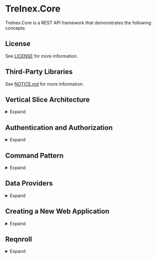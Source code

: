 # Trelnex.Core

Trelnex.Core is a REST API framework that demonstrates the following concepts:

## License

See [LICENSE](LICENSE) for more information.

## Third-Party Libraries

See [NOTICE.md](NOTICE.md) for more information.

## Vertical Slice Architecture

<details>

<summary>Expand</summary>

&nbsp;

[https://www.jimmybogard.com/vertical-slice-architecture/](https://www.jimmybogard.com/vertical-slice-architecture/)

**Vertical Slice Architecture** is a software design approach that focuses on organizing a system into small, self-contained slices that represent complete functionalities. Each slice encompasses the REST API, business logic, and data access.

Each slice can be developed and iterated upon independently. This promotes better modularity, enhances maintainability, and facilitates easier testing and deployment.

### Vertical Slice Example

Consider the below [Vertical Slice Code](#vertical-slice-code) for an API to create a user: `POST /users`.

The REST API is defined in the `Map` method where it maps the `POST /users` endpoint into `IEndpointRouteBuilder`.

The business logic and data access are defined in the `HandleRequest` method.

1. Create a new user id
2. Create the new `IUser` DTO using the `IDataProvider<IUser>`. See [Command Pattern](#command-pattern) for more information.
3. Set the user name.
4. Save the `IUser` DTO to the data store.
5. Convert the `IUser` DTO to a `UserModel` and return.

This is a small, self-contained slice that represents the complete functionality to create a user.

In addition, it is easily tested by calling the `HandleRequest` method. See [Reqnroll](#reqnroll) for more information.

### Vertical Slice Code

```csharp
using System.Net.Mime;
using Microsoft.AspNetCore.Mvc;
using Trelnex.Core;
using Trelnex.Core.Api.Authentication;
using Trelnex.Core.Api.Responses;
using Trelnex.Core.Data;
using Trelnex.Users.Api.Objects;
using Trelnex.Users.Client;

namespace Trelnex.Users.Api.Endpoints;

internal static class CreateUserEndpoint
{
    public static void Map(
        IEndpointRouteBuilder erb)
    {
        erb.MapPost(
                "/users",
                HandleRequest)
            .RequirePermission<UsersPermission.UsersCreatePolicy>()
            .Accepts<CreateUserRequest>(MediaTypeNames.Application.Json)
            .Produces<UserModel>()
            .Produces<HttpStatusCodeResponse>(StatusCodes.Status401Unauthorized)
            .Produces<HttpStatusCodeResponse>(StatusCodes.Status403Forbidden)
            .WithName("CreateUser")
            .WithDescription("Creates a new user")
            .WithTags("Users");
    }

    public static async Task<UserModel> HandleRequest(
        [FromServices] IDataProvider<IUser> userProvider,
        [AsParameters] RequestParameters parameters)
    {
        // create a new user id
        var id = Guid.NewGuid().ToString();
        var partitionKey = id;

        // create the user dto
        var userCreateCommand = userProvider.Create(
            id: id,
            partitionKey: partitionKey);

        userCreateCommand.Item.UserName = parameters.Request.UserName;

        // save in data store
        var userCreateResult = await userCreateCommand.SaveAsync(default);

        // return the user model
        return userCreateResult.Item.ConvertToModel();
    }

    public class RequestParameters
    {
        [FromBody]
        public required CreateUserRequest Request { get; init; }
    }
}
```

</details>

## Authentication and Authorization

<details>

<summary>Expand</summary>

&nbsp;

[Authentication](https://learn.microsoft.com/en-us/aspnet/core/security/authentication/?view=aspnetcore-8.0) and [Authorization](https://learn.microsoft.com/en-us/aspnet/core/security/authorization/introduction?view=aspnetcore-8.0) are well documented.

The challenge is implementing [Policy based role checks](https://learn.microsoft.com/en-us/aspnet/core/security/authorization/roles?view=aspnetcore-8.0#policy-based-role-checks). The documentation highlights several problems:

- When creating the policy, the policy name `RequireAdministratorRole` and its required role `Administrator` are magic strings.
- When referencing that policy in the `AuthorizeAttribute` we again see the `RequireAdministratorRole` magic string.
- It is a challenge to add the security schemes and security requirements to the OpenAPI specification (Swagger).

Trelnex.Core.Api exposes a friendlier approach to implementing RBAC that solves these problems.

Trelnex.Core.Api currently supports Microsoft Identity Web App Authentication and JWT Bearer Authentication. This is easily extensible to support any authentication / authorization provider.

### Configuration

#### Configuration - Microsoft Identity Web App Authentication

`appsettings.json` specifies the configuration for Microsoft Identity Web App Authentication.
  - `TenantId` - Your Azure subscription Microsoft Entra Tenant ID.
  - `ClientId` - Your Azure App Registration Application (Client) ID.
  - `Audience` - Your Azure App Registration Application ID URI (from Expose an API)
  - `Scope` - The Scope defined by your Azure App Registration API (from Expose an API)

```json
  "Auth": {
    "trelnex-api-users": {
      "Instance": "https://login.microsoftonline.com/",
      "TenantId": "d3ec543c-3a0b-4e07-9992-598e311c8ee5",
      "ClientId": "9d931409-5ed7-4917-bf90-56b1b13e4830",
      "Audience": "api://9d931409-5ed7-4917-bf90-56b1b13e4830",
      "Scope": "users"
    }
  }
```

#### Configuration - JWT Bearer Authentication

This example demonstrates the `Trelnex.Auth.Amazon` OAuth 2.0 Authorization Server configuration. Other providers (such as Okta) are supported.

`appsettings.json` specifies the configuration for JWT Bearer Authentication.
  - `Audience` - Your Resource Name registered with your `Trelnex.Auth.Amazon` instance.
  - `Authority` - The URI of your `Trelnex.Auth.Amazon` instance.
  - `MetadataAddress` - The URI of you Well-Known Configuration endpoint.
  - `Scope` - The Scope registered with your `Trelnex.Auth.Amazon` instance.

```json
  "Auth": {
    "trelnex-api-users": {
      "Audience": "api://9d931409-5ed7-4917-bf90-56b1b13e4830",
      "Authority": "https://amazon.auth.trelnex.com",
      "MetadataAddress": "https://amazon.auth.trelnex.com/.well-known/openid-configuration",
      "Scope": "users"
    }
  }
```

### Permission and Policy Definition

The below code defines two policies:

- `UsersCreatePolicy` with required role `users.create`
- `UsersReadPolicy` with required role `users.read`

The first example uses Microsoft Identity Web App Authentication and the second example uses JWT Bearer Authentication. Notice both examples are nearly identical, with the only difference are the reference to `MicrosoftIdentityPermission` or `JwtBearerPermission` base class.

#### Permission and Policy Definition - Microsoft Identity Web App Authentication

These two policies are exposed through the `UsersPermission` which is an implementation of `MicrosoftIdentityPermission` (Microsoft Identity Web App Authentication). This permission uses the JWT Bearer scheme `Bearer.trelnex-api-users` and its necessary configuration is found in the `Auth:trelnex-api-users` section.

```csharp
using Trelnex.Core.Api.Authentication;

namespace Trelnex.Users.Api.Endpoints;

internal class UsersPermission : MicrosoftIdentityPermission
{
    protected override string ConfigSectionName => "Auth:trelnex-api-users";

    public override string JwtBearerScheme => "Bearer.trelnex-api-users";

    public override void AddAuthorization(
        IPoliciesBuilder policiesBuilder)
    {
        policiesBuilder
            .AddPolicy<UsersCreatePolicy>()
            .AddPolicy<UsersReadPolicy>();
    }

    public class UsersCreatePolicy : IPermissionPolicy
    {
        public string[] RequiredRoles => ["users.create"];
    }

    public class UsersReadPolicy : IPermissionPolicy
    {
        public string[] RequiredRoles => ["users.read"];
    }
}
```

#### Permission and Policy Definition - JWT Bearer Authentication

These two policies are exposed through the `UsersPermission` which is an implementation of `JwtBearerPermissions` (JWT Bearer Authentication). This permission uses the JWT Bearer scheme `Bearer.trelnex-api-users` and its necessary configuration is found in the `Auth:trelnex-api-users` section.

```csharp
using Trelnex.Core.Api.Authentication;

namespace Trelnex.Users.Api.Endpoints;

internal class UsersPermission : MicrosoftIdentityPermission
{
    protected override string ConfigSectionName => "Auth:trelnex-api-users";

    public override string JwtBearerScheme => "Bearer.trelnex-api-users";

    public override void AddAuthorization(
        IPoliciesBuilder policiesBuilder)
    {
        policiesBuilder
            .AddPolicy<UsersCreatePolicy>()
            .AddPolicy<UsersReadPolicy>();
    }

    public class UsersCreatePolicy : IPermissionPolicy
    {
        public string[] RequiredRoles => ["users.create"];
    }

    public class UsersReadPolicy : IPermissionPolicy
    {
        public string[] RequiredRoles => ["users.read"];
    }
}
```

### Authentication and Authorization Injection

The below code injects the `UsersPermission` and its two policies: `UsersCreatePolicy` and `UsersReadPolicy`.

```csharp
    public static void Add(
        IServiceCollection services,
        IConfiguration configuration,
        ILogger bootstrapLogger)
    {
        services
            .AddAuthentication(configuration)
            .AddPermissions(bootstrapLogger);
    }
```

```csharp
    private static IPermissionsBuilder AddPermissions(
        this IPermissionsBuilder permissionsBuilder,
        ILogger bootstrapLogger)
    {
        permissionsBuilder
            .AddPermissions<UsersPermission>(bootstrapLogger);

        return permissionsBuilder;
    }
```

### Authentication and Authorization Usage

The `RequirePermission<IPermissionPolicy>` extension method adds the specified authorization policy (`UsersCreatePolicy`) to the endpoint(s).

The endpoint will now require authentication and authorization of the required role (`users.create`) to access the endpoint.

```csharp
    erb.MapPost(
            "/users",
            HandleRequest)
        .RequirePermission<UsersPermission.UsersCreatePolicy>()
```

### Swagger Security Schemes and Security Requirements

An `ISecurityProvider` instance is created an inject during the `AddAuthentication` method. This `ISecurityProvider` exposes the security schemes and security requirements that were created when injecting the permissions and their policies during the `AddPermissions` method.

The `ISecurityProvider` instance is referenced by:

- `SecurityFilter : IDocumentFilter` to add the security schemes to the `OpenApiDocument`
- `AuthorizeFilter : IOperationFilter` to add the security requirements to the `OpenApiOperation`.

### More Details in Authentication and Authorization Implementation

See [Authentication and Authorization](Trelnex.Core.Api/Authentication/README.md) for more information.

</details>

## Command Pattern

<details>

<summary>Expand</summary>

&nbsp;

[https://en.wikipedia.org/wiki/Command_pattern](https://en.wikipedia.org/wiki/Command_pattern)

The REST APIs expose five basic operations: create, read, update, delete, and query. The data access supports those five basic operations.

These data access operations and the DTOs on which they operate are encapsulated in a command:

- `ISaveCommand` for create, update, and delete
- `IBatchCommand` for batch
- `IReadResult` for read
- `IQueryCommand` for query

This encapsulation ensures data integrity of the DTO. In addition, the command can invoke related business logic, such as creating and saving an audit event within `ISaveCommand`.

### IDataProvider

An `IDataProvider` exposes the commands against a backing data store. This is easily extensible to support other data stores. Trelnex.Core.Data implements a data provider for an in-memory data store for development and testing. Trelnex.Core.Amazon implements data providers for DynamoDB and Postgres. Trelnex.Core.Azure implements data providers for CosmosDB NoSQL and SqlServer.

The `IDataProvider` interface defines six methods:

- `ISaveCommand<TInterface> Create()`: create an `ISaveCommand<TInterface>` to create a new item
- `Task<ISaveCommand<TInterface>?> UpdateAsync()`: create an `ISaveCommand<TInterface>` to update the specified item, or null if not found
- `Task<ISaveCommand<TInterface>?> DeleteAsync()`: create an `ISaveCommand<TInterface>` to delete the specified item, or null if not found

- `IBatchCommand<TInterface> Batch()`: create an `IBatchCommand<TInterface>` to save a batch of `ISaveCommand<TInterface>`

- `Task<IReadResult<TInterface>?> ReadAsync()`: read the specified item, or null if not found

- `IQueryCommand<TInterface> Query()`: create a LINQ query for items

### ISaveCommand\<TInterface\>

The `ISaveCommand<TInterface>` interface defines one property and two methods:

- `TInterface Item`: the item to create, update, or delete
- `Task<IReadResult<TInterface>> SaveAsync(CancellationToken cancellationToken)`: save the item and return the saved item as a `IReadResult<TInterface>`
- `Task<ValidationResult> ValidateAsync(CancellationToken cancellationToken)`: validate the item

### IBatchCommand\<TInterface\>

The `IBatchCommand<TInterface>` interface defines three methods:

- `IBatchCommand<TInterface> Add(ISaveCommand<TInterface> saveCommand)`: add the specified `ISaveCommand<TInterface>` to the batch
- `Task<IBatchResult<TInterface>[]> SaveAsync(CancellationToken cancellationToken)`: save the batch and return the saved items as an array of `IBatchResult<TInterface>`
- `Task<ValidationResult[]> ValidateAsync(CancellationToken cancellationToken)`: validate the batch

### IReadResult\<TInterface\>

The `IReadResult<TInterface>` interface defines one property and one method:

- `TInterface Item`: the item read
- `Task<ValidationResult> ValidateAsync(CancellationToken cancellationToken)`: validate the item

### IBatchResult\<TInterface\>

The `IBatchResult<TInterface>` interface defines two properties:

- `HttpStatusCode`: the status code of this save
- `IReadResult<TInterface>`: the saved item, if the save was successful

### IQueryCommand\<TInterface\>

The `IQueryCommand<TInterface>` interface defines methods for building and executing queries:

- `IQueryCommand<TInterface> OrderBy()`: adds ascending sort by the specified key
- `IQueryCommand<TInterface> OrderByDescending()`: adds descending sort by the specified key
- `IQueryCommand<TInterface> Skip()`: skips a specified number of items
- `IQueryCommand<TInterface> Take()`: takes a maximum number of items
- `IQueryCommand<TInterface> Where()`: adds a predicate to filter the items
- `IAsyncDisposableEnumerable<IQueryResult<TInterface>> ToAsyncDisposableEnumerable()`: executes the query with lazy async enumeration and automatic disposal management
- `Task<IDisposableEnumerable<IQueryResult<TInterface>>> ToDisposableEnumerableAsync()`: executes the query with eager materialization and automatic disposal management

#### Query Execution Patterns

**Lazy Async Enumeration** - Items are materialized one by one as enumerated:
```csharp
using var lazyResults = queryCommand.ToAsyncDisposableEnumerable();
await foreach (var item in lazyResults)
{
}
// All enumerated items are automatically disposed when lazyResults goes out of scope
```

**Eager Materialization** - All items are loaded upfront with array-like access:
```csharp
using var eagerResults = await queryCommand.ToDisposableEnumerableAsync();
foreach (var item in eagerResults)
{
}
// All materialized items are automatically disposed when eagerResults goes out of scope
```

Both patterns automatically dispose all materialized items when the returned enumerable is disposed.

### ISaveCommand\<TInterface\> vs IBatchCommand\<TInterface\>

`ISaveCommand<TInterface>` operates on a single item, whereas `IBatchCommand<TInterface>` operates on a batch of items.

If `ISaveCommand<TInterface>` faults, it will throw an exception:

- `ValidationException`: The item failed validation
- `CommandException`: The item failed to save

    - `Conflict`: The item conflicts with an existing item in the backing store
    - `PreconditionFailed`: The item has a different version from the version available in the backing store

Otherwise, `ISaveCommand<TInterface>` will return an `IReadResult<TInterface>`.

If `IBatchCommand<TInterface>` faults, it will throw an exception:

- `ValidationException`: One or more items in the batch failed validation

Otherwise, `IBatchCommand<TInterface>` will return an array of `IBatchResult<TInterface>`. Each `IBatchResult<TInterface>` corresponds to the respective `ISaveCommand<TInterface>` in the batch.

`IBatchResult<TInterface>`:

- `HttpStatusCode`:

    - `OK`: The save was successful
    - `BadRequest`: The save command is not valid
    - `Conflict`: The item conflicts with an existing item in the backing store
    - `FailedDependency`: An item in the batch faulted
    - `PreconditionFailed`: The item has a different version from the version available in the backing store

- `ReadResult`: the saved item, if the save was successful

### TInterface vs TItem

All generic type definitions above are `TInterface` which is constrained to `IBaseItem`, where `IBaseItem` is an `interface.`

Using `TInterface` (an `interface`) instead of `TItem` (a `class` that implements `TInterface`) enforces the data integrity of the DTO.

The `IBaseItem` interface does not expose any set accessors for its properties. This makes it impossible for a developer to set a property incorrectly. Instead, it is the responsibility of the `IDataProvider` to set these properties correctly.

### DispatchProxy

The `TInterface Item` property on each command is a [DispatchProxy](https://learn.microsoft.com/en-us/dotnet/api/system.reflection.dispatchproxy?view=net-8.0). This allows us to handle any method dispatch (generally, the set accessor) on the item to enforce its data integrity.

For example, the `TInterface Item` for `IReadResult<TInterface>` is set as read-only. Any call to a set accessor will throw an `InvalidOperationException`.

### TrackChangeAttribute

The `TrackChangeAttribute` on any property informs the `DispatchProxy` to track any changes to that property value. These changes are then added to the audit event that is created and saved within `ISaveCommand`.

### Usage

#### TInterface and TItem

Create a new `TInterface` and `TItem`. Notice the `TrackChangeAttribute` and `JsonPropertyNameAttribute` are on the `TItem`. The `TItem` is the DTO for the `IDataProvider`; the `TInterface` is the proxy for the developer.

```csharp
internal interface ITestItem : IBaseItem
{
    string PublicMessage { get; set; }

    string PrivateMessage { get; set; }
}

internal class TestItem : BaseItem, ITestItem
{
    [TrackChange]
    [JsonPropertyName("publicMessage")]
    public string PublicMessage { get; set; } = null!;

    [JsonPropertyName("privateMessage")]
    public string PrivateMessage { get; set; } = null!;
}
```

#### Create an Item

Call the `IDataProvider` `Create()` method to create the `ISaveCommand<TInterface>`.

```csharp
    var createCommand = dataProvider.Create(
        id: id,
        partitionKey: partitionKey);

    createCommand.Item.PublicMessage = "Public #1";
    createCommand.Item.PrivateMessage = "Private #1";
```

### Save the Item

Call the `SaveAsync()` method to save the item. This returns an `IReadResult<TInterface>` of the saved item.

```csharp
    var result = await createCommand.SaveAsync(
            cancellationToken: default);
```

#### Behind the Scenes

The `IDataProvider` will save the item to the backing data store.

```json
{
    "Id": "0346bbe4-0154-449f-860d-f3c1819aa174",
    "PartitionKey": "c8a6b519-3323-4bcb-9945-ab30d8ff96ff",
    "TypeName": "test-item",
    "CreatedDateTimeOffset": "2025-05-21T05:08:15.717886+00:00",
    "UpdatedDateTimeOffset": "2025-05-21T05:08:15.717886+00:00",
    "DeletedDateTimeOffset": null,
    "IsDeleted": null,
    "ETag": "e7622db2-c465-44bc-9d0a-e643882e8f38",
    "PublicMessage": "Public #1",
    "PrivateMessage": "Private #1"
}
```

It will concurrently save an audit event to the backing data store.

Notice the `Changes` element includes a property change for `publicMessage` from `null` to `Public #1`. The `PublicMessage` property is decorated with the `TrackChangeAttribute`.

Notice the `Changes` element does not include a property change for `privateMessage`. The `PrivateMessage` property is not decorated with the `TrackChangeAttribute`.

```json
{
    "SaveAction": "CREATED",
    "RelatedId": "0346bbe4-0154-449f-860d-f3c1819aa174",
    "RelatedTypeName": "test-item",
    "Changes": [
      {
        "PropertyName": "publicMessage",
        "OldValue": null,
        "NewValue": "Public #1"
      }
    ],
    "Context": {
      "ObjectId": "7254e574-a446-48f7-b07c-ac34ace801c2",
      "HttpTraceIdentifier": "fa1c0011-f536-427b-a091-07e39a9bc192",
      "HttpRequestPath": "5fcdd52c-acdc-4f10-b7f4-17d056c57697"
    },
    "Id": "6e00fae0-2229-42e2-99b8-9ca14fdaa5f1",
    "PartitionKey": "c8a6b519-3323-4bcb-9945-ab30d8ff96ff",
    "TypeName": "event",
    "CreatedDateTimeOffset": "2025-05-21T05:08:15.717886+00:00",
    "UpdatedDateTimeOffset": "2025-05-21T05:08:15.717886+00:00",
    "DeletedDateTimeOffset": null,
    "IsDeleted": null,
    "ETag": "2cc85775-2d92-49f7-acf2-7abb17d46227"
  }
```

</details>

## Data Providers

<details>

<summary>Expand</summary>

&nbsp;

### InMemoryDataProvider

`InMemoryDataProvider` is an `IDataProvider` that uses memory as a temporary backing store. It does not provide persistence. It is intended to assist development and testing of their business logic.

#### InMemoryDataProvider - Dependency Injection

The `AddInMemoryDataProviders` method takes a `Action<IDataProviderOptions>` `configureDataProviders` delegate. This delegate will configure any necessary [Data Providers](#idataprovider) for the application.

In this example, we configure a data provider for the `IUser` interface and its `User` DTO.

```csharp
    public static void Add(
        IServiceCollection services,
        IConfiguration configuration,
        ILogger bootstrapLogger)
    {
        services
            .AddAuthentication(configuration)
            .AddPermissions(bootstrapLogger);

        services
            .AddSwaggerToServices()
            .AddInMemoryDataProviders(
                configuration,
                bootstrapLogger,
                options => options.AddUsersDataProviders());
    }
```

```csharp
    public static IDataProviderOptions AddUsersDataProviders(
        this IDataProviderOptions options)
    {
        return options
            .Add<IUser, User>(
                typeName: "user",
                validator: User.Validator,
                commandOperations: CommandOperations.All);
    }
```

</details>

## Creating a New Web Application

<details>

<summary>Expand</summary>

&nbsp;

Much of an ASP.NET Core application startup is boilerplate: Serilog, configuration, exception handlers, metrics, Swagger, etc.

Trelnex.Core.Api handles this boilerplate, leaving the developer to focus on the business logic: [Authentication and Authorization](#authentication-and-authorization), [Data Providers](#idataprovider), and the endpoints.

### Application.Run

The `Application.Run` method takes four parameters:

- `args`: the command line arguments
- `addApplication`: the delegate to inject necessary services to `IServiceCollection`
- `useApplication`: the delegate to add the endpoints to the `WebApplication`
- `addHealthChecks`: an optional delegate to inject additional health checks to the `IServiceCollection`


```csharp
Application.Run(args, UsersApplication.Add, UsersApplication.Use);
```

### addApplication Delegate

This delegate is called to inject necessary services to `IServiceCollection`. This is generally [Authentication and Authorization](#authentication-and-authorization), [Data Providers](#idataprovider), and Swagger.

```csharp
    public static void Add(
        IServiceCollection services,
        IConfiguration configuration,
        ILogger bootstrapLogger)
    {
        services
            .AddAuthentication(configuration)
            .AddPermissions(bootstrapLogger);

        services
            .AddSwaggerToServices()
            .AddCosmosDataProviders(
                configuration,
                bootstrapLogger,
                options => options.AddUsersDataProviders());
    }
```

### useApplication Delegate

This delegate is called to configure the `WebApplication`. This is generally Swagger and the endpoints.


```csharp
    public static void Use(
        WebApplication app)
    {
        app
            .AddSwaggerToWebApplication()
            .UseEndpoints();
    }

    private static IEndpointRouteBuilder UseEndpoints(
        this IEndpointRouteBuilder erb)
    {
        CreateUserEndpoint.Map(erb);
        GetUserEndpoint.Map(erb);

        return erb;
    }
```

</details>

## Reqnroll

<details>

<summary>Expand</summary>

&nbsp;

[Reqnroll](https://docs.reqnroll.net/latest/index.html) is a powerful BDD (Behavior-Driven Development) framework using Gherkin to describe test cases.

The [Vertical Slice Architecture](#vertical-slice-architecture) simplifies this integration testing of the HTTP REST APIs. Instead of invoke the HTTP endpoint, we invoke the `HandleRequest` method.

See [Trelnex.Samples](https://github.com/StevenKehrli/Trelnex.Samples?tab=readme-ov-file#trelnexintegrationtests) for more information.

</details>
